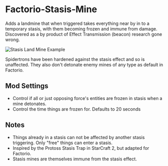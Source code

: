 # Factorio-Stasis-Mine
Adds a landmine that when triggered takes everything near by in to a temporary stasis, with them becoming frozen and immune from damage.
Discovered as a by product of Effect Transmission (beacon) research gone wrong.

![Stasis Land Mine Example](https://media.giphy.com/media/feaLga7G7lBaGcluQt/giphy.gif)

Spidertrons have been hardened against the stasis effect and so is unaffected. They also don't detonate enemy mines of any type as default in Factorio.


Mod Settings
-----------

- Control if all or just opposing force's entities are frozen in stasis when a mine detonates.
- Control the time things are frozen for. Defaults to 20 seconds


Notes
------

- Things already in a stasis can not be affected by another stasis triggering. Only "free" things can enter a stasis.
- Inspired by the Protoss Stasis Trap in StarCraft 2, but adapted for Factorio.
- Stasis mines are themselves immune from the stasis effect.